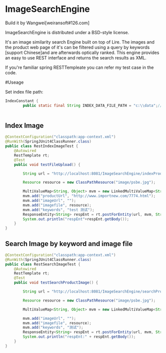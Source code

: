 ImageSearchEngine
=================
Build it by Wangwei[weiransoft#126.com]

 ImageSearchEngine is distributed under a BSD-style license.
 
It's an image similarity search Engine built on top of Lire.  The images and the product web page of it's  can be filtered using a query by keywords [support Chinese]and  are afterwards optically ranked. This engine provides an easy to use REST  interface and returns the search results as XML.


If you're familiar spring RESTTempleate you can refer my test case in the code.

#Useage

Set index file path:

```Java
IndexConstant {
        public static final String INDEX_DATA_FILE_PATH = "c:\\data";//Modify this path
        
```

## Index Image

```Java
@ContextConfiguration("classpath:app-context.xml")
@RunWith(SpringJUnit4ClassRunner.class)
public class RestIndexImageTest {
    @Autowired
	RestTemplate rt;
	@Test
	public void testFileUpload() {

		String url = "http://localhost:8081/ImageSearchEngine/indexProductImage";

		Resource resource = new ClassPathResource("image/psbe.jpg");

		MultiValueMap<String, Object> mvm = new LinkedMultiValueMap<String, Object>();
		mvm.add("productUrl", "http://www.importnew.com/7774.html");
		mvm.add("imageUrl", "");
		mvm.add("imagefile", resource);
		mvm.add("keywords", "test 测试");
		ResponseEntity<String> respEnt = rt.postForEntity(url, mvm, String.class);
		System.out.println("respEnt"+respEnt.getBody());
	}
}
```

## Search Image by keyword and image file

```java
@ContextConfiguration("classpath:app-context.xml")
@RunWith(SpringJUnit4ClassRunner.class)
public class RestSearchImageTest {
    @Autowired
	RestTemplate rt;
	@Test
	public void testSearchProductImage() {

		String url = "http://localhost:8081/ImageSearchEngine/searchProductImage";

		Resource resource = new ClassPathResource("image/psbe.jpg");

		MultiValueMap<String, Object> mvm = new LinkedMultiValueMap<String, Object>();

		mvm.add("imageUrl", "");
		mvm.add("imagefile", resource);
		mvm.add("keywords", "测试");
		ResponseEntity<String> respEnt = rt.postForEntity(url, mvm, String.class);
		System.out.println("respEnt:" + respEnt.getBody());
	}
}
```
